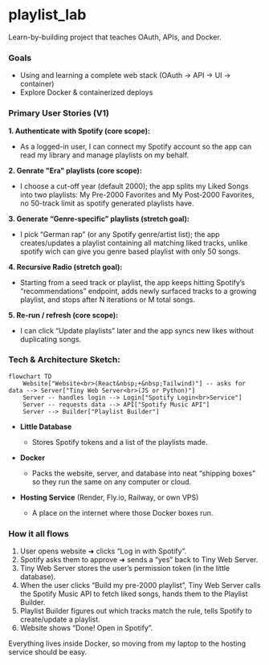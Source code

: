 # playlist_lab
Learn-by-building project that teaches OAuth, APIs, and Docker.

### Goals

 - Using and learning a complete web stack (OAuth → API → UI → container)
 - Explore Docker & containerized deploys

### Primary User Stories (V1)

**1. Authenticate with Spotify (core scope):**
- As a logged-in user, I can connect my Spotify account so the app can read my library and manage playlists on my behalf.

**2. Genrate "Era" playlists (core scope):**
- I choose a cut-off year (default 2000); the app splits my Liked Songs into two playlists: My Pre-2000 Favorites and My Post-2000 Favorites, no 50-track limit as spotify generated playlists have.

**3. Generate “Genre-specific” playlists (stretch goal):**

- I pick “German rap” (or any Spotify genre/artist list); the app creates/updates a playlist containing all matching liked tracks, unlike spotify wich can give you genre based playlist with only 50 songs.

**4. Recursive Radio (stretch goal):**
- Starting from a seed track or playlist, the app keeps hitting Spotify’s “recommendations” endpoint, adds newly surfaced tracks to a growing playlist, and stops after N iterations or M total songs.

**5. Re-run / refresh (core scope):**
 - I can click “Update playlists” later and the app syncs new likes without duplicating songs.

### Tech & Architecture Sketch:

```mermaid
flowchart TD
    Website["Website<br>(React&nbsp;+&nbsp;Tailwind)"] -- asks for data --> Server["Tiny Web Server<br>(JS or Python)"]
    Server -- handles login --> Login["Spotify Login<br>Service"]
    Server -- requests data --> API["Spotify Music API"]
    Server --> Builder["Playlist Builder"]
```

* **Little Database**  
  - Stores Spotify tokens and a list of the playlists made.

* **Docker**  
  - Packs the website, server, and database into neat “shipping boxes” so they run the same on any computer or cloud.

* **Hosting Service** (Render, Fly.io, Railway, or own VPS)  
  - A place on the internet where those Docker boxes run.

### How it all flows

1. User opens website ➜ clicks “Log in with Spotify”.
2. Spotify asks them to approve ➜ sends a “yes” back to Tiny Web Server.
3. Tiny Web Server stores the user’s permission token (in the little database).
4. When the user clicks “Build my pre-2000 playlist”, Tiny Web Server calls the Spotify Music API to fetch liked songs, hands them to the Playlist Builder.
5. Playlist Builder figures out which tracks match the rule, tells Spotify to create/update a playlist.
6. Website shows “Done! Open in Spotify”.

Everything lives inside Docker, so moving from my laptop to the hosting service should be easy.

<!-- | Week | Milestone                                                                     | Key Concepts                             |
| ---- | ----------------------------------------------------------------------------- | ---------------------------------------- |
| 0-1  | **Spotify Dev Setup** — register app, set redirect URI, test OAuth in Postman | OAuth PKCE, scopes                       |
| 1-2  | **CLI Prototype** — script that logs in and splits liked songs by year        | Web API pagination, rate limits          |
| 2-3  | **Back-end Service** — wrap prototype in REST endpoints                       | Express/FastAPI; token refresh; env vars |
| 3-4  | **Front-end Auth Flow** — button → login → code exchange                      | SPA routing, secure tokens in browser    |
| 4-5  | **Playlist Generation UI** — simple form/cards                                | State management, calling your API       |
| 5-6  | **Dockerize & Compose** — dev and prod configs                                | Dockerfiles, layering, .dockerignore     |
| 6-7  | **Recursive Radio Experiment** — async job queue                              | Background jobs, recursion depth guard   |
| 7-8  | **Deploy & CI** — push to cloud, add GH Actions build                         | Container registry, env secrets          |
| 8-9  | **Polish & Stretch Goals** — auto-refresh, progress bars                      | Cron, WebSockets, toast notifications    | -->


